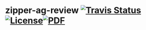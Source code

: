 # zipper-ag-review [![Travis Status](https://travis-ci.org/twesterhout/zipper-ag-review.svg?branch=master)](https://travis-ci.org/twesterhout/zipper-ag-review)[![License](https://img.shields.io/badge/license-BSD3-blue.svg)](https://opensource.org/licenses/BSD-3-Clause)[![PDF](https://img.shields.io/badge/pdf-online-lightgrey.svg?style=flat)](https://twesterhout.github.io/zipper-ag-review)

